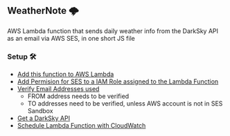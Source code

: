 ## WeatherNote 🌩
AWS Lambda function that sends daily weather info from the DarkSky API as an email via AWS SES, in one short JS file

### Setup 🛠
- [Add this function to AWS Lambda](https://aws.amazon.com/lambda/)
- [Add Permision for SES to a IAM Role assigned to the Lambda Function](https://docs.aws.amazon.com/lambda/latest/dg/lambda-permissions.html)
- [Verify Email Addresses used](https://docs.aws.amazon.com/ses/latest/DeveloperGuide/verify-email-addresses-procedure.html)
  - FROM address needs to be verified
  - TO addresses need to be verified, unless AWS account is not in SES Sandbox
- [Get a DarkSky API](https://darksky.net/dev/register)
- [Schedule Lambda Function with CloudWatch](https://docs.aws.amazon.com/AmazonCloudWatch/latest/events/RunLambdaSchedule.html)
